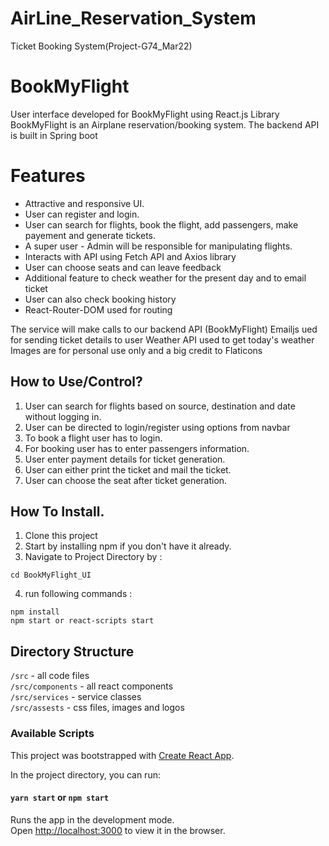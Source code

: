 # AirLine_Reservation_System
Ticket Booking System(Project-G74_Mar22)


# BookMyFlight
User interface developed for BookMyFlight using React.js Library
BookMyFlight is an Airplane reservation/booking system.
The backend API is built in Spring boot

# Features
- Attractive and responsive UI.
- User can register and login.
- User can search for flights, book the flight, add passengers, make payement and generate tickets.
- A super user - Admin will be responsible for manipulating flights.
- Interacts with API using Fetch API and Axios library
- User can choose seats and can leave feedback
- Additional feature to check weather for the present day and to email ticket
- User can also check booking history
- React-Router-DOM used for routing

The service will make calls to our backend API (BookMyFlight)
Emailjs ued for sending ticket details to user
Weather API used to get today's weather
Images are for personal use only and a big credit to Flaticons

## How to Use/Control?

1. User can search for flights based on source, destination and date without logging in.
2. User can be directed to login/register using options from navbar
3. To book a flight user has to login.
4. For booking user has to enter passengers information.
5. User enter payment details for ticket generation.
6. User can either print the ticket and mail the ticket.
7. User can choose the seat after ticket generation.


## How To Install.

1. Clone this project
2. Start by installing npm if you don't have it already.
3. Navigate to Project Directory by :
```
cd BookMyFlight_UI
```
4. run following commands :
```
npm install 
npm start or react-scripts start
```

## Directory Structure

`/src` - all code files <br>
`/src/components` - all react components <br>
`/src/services` - service classes <br>
`/src/assests` - css files, images and logos <br>



### Available Scripts

This project was bootstrapped with [Create React App](https://github.com/facebook/create-react-app).

In the project directory, you can run:

#### `yarn start` or `npm start`

Runs the app in the development mode.<br />
Open [http://localhost:3000](http://localhost:3000) to view it in the browser.
